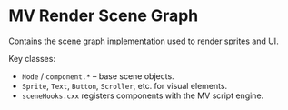 # MV Render Scene Graph

Contains the scene graph implementation used to render sprites and UI.

Key classes:
- `Node` / `component.*` – base scene objects.
- `Sprite`, `Text`, `Button`, `Scroller`, etc. for visual elements.
- `sceneHooks.cxx` registers components with the MV script engine.
